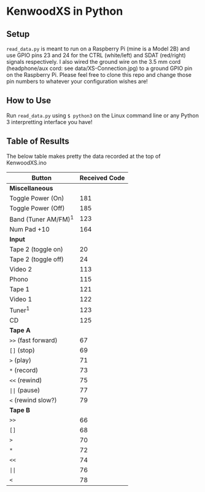# KenwoodXS in Python

## Setup 

`read_data.py` is meant to run on a Raspberry Pi (mine is a Model 2B) and use GPIO pins 23 and 24 for the CTRL (white/left) and SDAT (red/right) signals respectively. I also wired the ground wire on the 3.5 mm cord (headphone/aux cord: see data/XS-Connection.jpg) to a ground GPIO pin on the Raspberry Pi. Please feel free to clone this repo and change those pin numbers to whatever your configuration wishes are!

## How to Use

Run `read_data.py` using `$ python3` on the Linux command line or any Python 3 interpretting interface you have!

## Table of Results

The below table makes pretty the data recorded at the top of KenwoodXS.ino

| Button | Received Code |
| --- | --- |
| **Miscellaneous** |
| Toggle Power (On) | 181 |
| Toggle Power (Off) | 185 |
| Band (Tuner AM/FM)<sup>1</sup> | 123 |
| Num Pad +10 | 164 |
| **Input** |
| Tape 2 (toggle on) | 20 |
| Tape 2 (toggle off) | 24 |
| Video 2 | 113 |
| Phono | 115 |
| Tape 1 | 121 |
| Video 1 | 122 |
| Tuner<sup>1</sup> | 123 |
| CD | 125 |
| **Tape A** |
| `>>` (fast forward) | 67 |
| `[]` (stop) | 69 |
| `>` (play) | 71 |
| `*` (record) | 73 |
| `<<` (rewind) | 75 |
| `\|\|` (pause) | 77 |
| `<` (rewind slow?) | 79 |
| **Tape B** |
| `>>` | 66 |
| `[]` | 68 |
| `>` | 70 |
| `*` | 72 |
| `<<` | 74 |
| `\|\|` | 76 |
| `<` | 78 |


